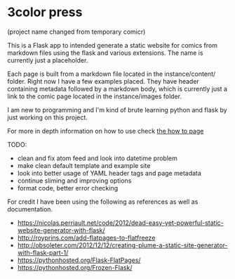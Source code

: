 # 3color press

(project name changed from temporary comicr)

This is a Flask app to intended generate a static website for comics from markdown files using the flask and various extensions. The name is currently just a placeholder.

Each page is built from a markdown file located in the instance/content/ folder. Right now I have a few examples placed. They have header containing metadata followed by a markdown body, which is currently just a link to the comic page located in the instance/images folder.

I am new to programming and I'm kind of brute learning python and flask by just working on this project.

For more in depth information on how to use check [the how to page](3color.noties.org/HowTo.html)

TODO:

  * clean and fix atom feed and look into datetime problem
  * make clean default template and example site
  * look into better usage of YAML header tags and page metadata
  * continue sliming and improving options
  * format code, better error checking


For credit I have been using the following as references as well as documentation.

   * <https://nicolas.perriault.net/code/2012/dead-easy-yet-powerful-static-website-generator-with-flask/>
   * <http://royprins.com/add-flatpages-to-flatfreeze>
   * <http://obsoleter.com/2012/12/12/creating-plume-a-static-site-generator-with-flask-part-1/>
   * <https://pythonhosted.org/Flask-FlatPages/>
   * <https://pythonhosted.org/Frozen-Flask/>

